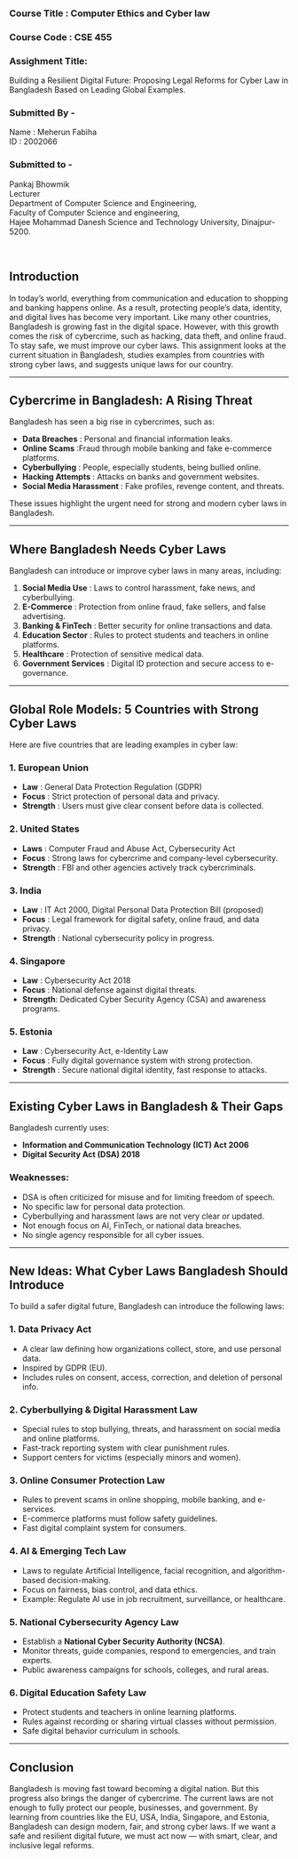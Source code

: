### Course Title : Computer Ethics and Cyber law
### Course Code : CSE 455  
### Assighment Title:
Building a Resilient Digital Future: Proposing Legal Reforms for Cyber Law in Bangladesh Based on Leading Global Examples.
  
### Submitted By -
Name : Meherun Fabiha  
ID : 2002066

### Submitted to -  
Pankaj Bhowmik  
Lecturer  
Department of Computer Science and Engineering,  
Faculty of Computer Science and engineering,  
Hajee Mohammad Danesh Science and Technology University, Dinajpur-5200.  

</br>


## Introduction

In today’s world, everything from communication and education to shopping and banking happens online. As a result, protecting people’s data, identity, and digital lives has become very important. Like many other countries, Bangladesh is growing fast in the digital space. However, with this growth comes the risk of cybercrime, such as hacking, data theft, and online fraud. To stay safe, we must improve our cyber laws. This assignment looks at the current situation in Bangladesh, studies examples from countries with strong cyber laws, and suggests unique laws for our country.

---

## Cybercrime in Bangladesh: A Rising Threat

Bangladesh has seen a big rise in cybercrimes, such as:

- **Data Breaches** : Personal and financial information leaks.  
- **Online Scams** :Fraud through mobile banking and fake e-commerce platforms.  
- **Cyberbullying** : People, especially students, being bullied online.  
- **Hacking Attempts** : Attacks on banks and government websites.  
- **Social Media Harassment** : Fake profiles, revenge content, and threats.  

These issues highlight the urgent need for strong and modern cyber laws in Bangladesh.

---

## Where Bangladesh Needs Cyber Laws

Bangladesh can introduce or improve cyber laws in many areas, including:

1. **Social Media Use** : Laws to control harassment, fake news, and cyberbullying.  
2. **E-Commerce** : Protection from online fraud, fake sellers, and false advertising.  
3. **Banking & FinTech** : Better security for online transactions and data.  
4. **Education Sector** : Rules to protect students and teachers in online platforms.  
5. **Healthcare** : Protection of sensitive medical data.  
6. **Government Services** : Digital ID protection and secure access to e-governance.  

---

##  Global Role Models: 5 Countries with Strong Cyber Laws

Here are five countries that are leading examples in cyber law:

### 1.  European Union
- **Law** : General Data Protection Regulation (GDPR)  
- **Focus** : Strict protection of personal data and privacy.  
- **Strength** : Users must give clear consent before data is collected.  

### 2.  United States
- **Laws** : Computer Fraud and Abuse Act, Cybersecurity Act  
- **Focus** : Strong laws for cybercrime and company-level cybersecurity.  
- **Strength** : FBI and other agencies actively track cybercriminals.  

### 3.  India
- **Law** : IT Act 2000, Digital Personal Data Protection Bill (proposed)  
- **Focus** : Legal framework for digital safety, online fraud, and data privacy.  
- **Strength** : National cybersecurity policy in progress.  

### 4.  Singapore
- **Law** : Cybersecurity Act 2018  
- **Focus** : National defense against digital threats.  
- **Strength**: Dedicated Cyber Security Agency (CSA) and awareness programs.  

### 5.  Estonia
- **Law** : Cybersecurity Act, e-Identity Law  
- **Focus** : Fully digital governance system with strong protection.  
- **Strength** : Secure national digital identity, fast response to attacks.  

---

##  Existing Cyber Laws in Bangladesh & Their Gaps

Bangladesh currently uses:

- **Information and Communication Technology (ICT) Act 2006**  
- **Digital Security Act (DSA) 2018**  

### Weaknesses:
- DSA is often criticized for misuse and for limiting freedom of speech.  
- No specific law for personal data protection.  
- Cyberbullying and harassment laws are not very clear or updated.  
- Not enough focus on AI, FinTech, or national data breaches.  
- No single agency responsible for all cyber issues.  

---

##  New Ideas: What Cyber Laws Bangladesh Should Introduce

To build a safer digital future, Bangladesh can introduce the following laws:

### 1. Data Privacy Act
- A clear law defining how organizations collect, store, and use personal data.  
- Inspired by GDPR (EU).  
- Includes rules on consent, access, correction, and deletion of personal info.  

### 2. Cyberbullying & Digital Harassment Law
- Special rules to stop bullying, threats, and harassment on social media and online platforms.  
- Fast-track reporting system with clear punishment rules.  
- Support centers for victims (especially minors and women).  

### 3. Online Consumer Protection Law
- Rules to prevent scams in online shopping, mobile banking, and e-services.  
- E-commerce platforms must follow safety guidelines.  
- Fast digital complaint system for consumers.  

### 4. AI & Emerging Tech Law
- Laws to regulate Artificial Intelligence, facial recognition, and algorithm-based decision-making.  
- Focus on fairness, bias control, and data ethics.  
- Example: Regulate AI use in job recruitment, surveillance, or healthcare.  

### 5. National Cybersecurity Agency Law
- Establish a **National Cyber Security Authority (NCSA)**.  
- Monitor threats, guide companies, respond to emergencies, and train experts.  
- Public awareness campaigns for schools, colleges, and rural areas.  

### 6. Digital Education Safety Law
- Protect students and teachers in online learning platforms.  
- Rules against recording or sharing virtual classes without permission.  
- Safe digital behavior curriculum in schools.  

---

##  Conclusion

Bangladesh is moving fast toward becoming a digital nation. But this progress also brings the danger of cybercrime. The current laws are not enough to fully protect our people, businesses, and government. By learning from countries like the EU, USA, India, Singapore, and Estonia, Bangladesh can design modern, fair, and strong cyber laws. If we want a safe and resilient digital future, we must act now — with smart, clear, and inclusive legal reforms.

